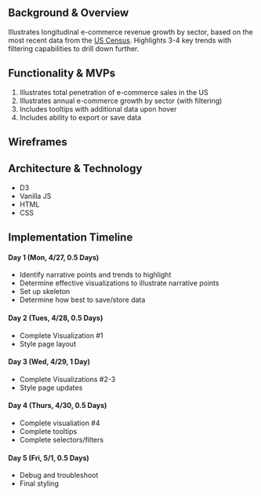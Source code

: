 ## Background & Overview
Illustrates longitudinal e-commerce revenue growth by sector, based on the most recent data from the [US Census](https://www.census.gov/data/tables/2017/econ/e-stats/2017-e-stats.html).
Highlights 3-4 key trends with filtering capabilities to drill down further.

## Functionality & MVPs
1. Illustrates total penetration of e-commerce sales in the US
2. Illustrates annual e-commerce growth by sector (with filtering)
3. Includes tooltips with additional data upon hover
4. Includes ability to export or save data

## Wireframes


## Architecture & Technology
* D3
* Vanilla JS
* HTML
* CSS

## Implementation Timeline
#### Day 1 (Mon, 4/27, 0.5 Days)
* Identify narrative points and trends to highlight
* Determine effective visualizations to illustrate narrative points
* Set up skeleton
* Determine how best to save/store data

#### Day 2 (Tues, 4/28, 0.5 Days)
* Complete Visualization #1
* Style page layout

#### Day 3 (Wed, 4/29, 1 Day)
* Complete Visualizations #2-3
* Style page updates

#### Day 4 (Thurs, 4/30, 0.5 Days)
* Complete visualiation #4
* Complete tooltips
* Complete selectors/filters

#### Day 5 (Fri, 5/1, 0.5 Days)
* Debug and troubleshoot
* Final styling

